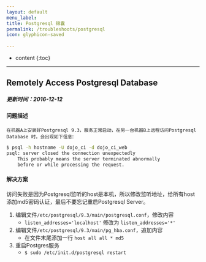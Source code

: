 ```yaml
---
layout: default
menu_label: 
title: Postgresql 锦囊
permalink: /troubleshoots/postgresql
icon: glyphicon-saved
    
---
```


* content
{:toc}

---

## Remotely Access Postgresql Database

##### 更新时间：2016-12-12   

#### 问题描述
  
`在机器A上安装好Postgresql 9.3，服务正常启动，在另一台机器B上远程访问Postgresql Database 时，会出现如下信息`:

```sh
$ psql -h hostname -U dojo_ci -d dojo_ci_web
psql: server closed the connection unexpectedly
	This probably means the server terminated abnormally
	before or while processing the request.
```

#### 解决方案  
访问失败是因为Postgresql监听的host是本机，所以修改监听地址，给所有host添加md5密码认证，最后不要忘记重启Postgresql Server。

>
1. 编辑文件`/etc/postgresql/9.3/main/postgresql.conf`，修改内容
	* `listen_addresses='localhost'` 修改为 `listen_addresses='*'`
2. 编辑文件`/etc/postgresql/9.3/main/pg_hba.conf`，追加内容
	* 在文件末尾添加一行 `host all all * md5`
3. 重启Postgres服务  
	* `$ sudo /etc/init.d/postgresql restart`
